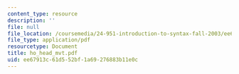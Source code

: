 ```yaml
---
content_type: resource
description: ''
file: null
file_location: /coursemedia/24-951-introduction-to-syntax-fall-2003/ee67913c61d552bf1a69276883b11e0c_ho_head_mvt.pdf
file_type: application/pdf
resourcetype: Document
title: ho_head_mvt.pdf
uid: ee67913c-61d5-52bf-1a69-276883b11e0c
---
```

